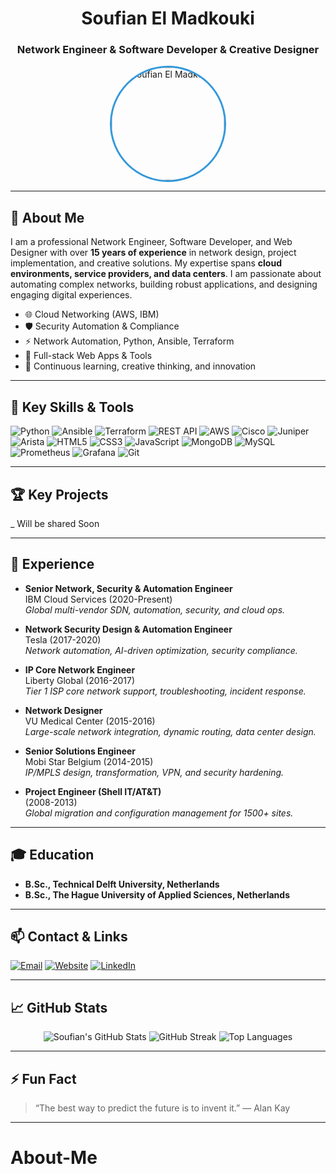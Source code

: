 <!-- Profile Header -->
<h1 align="center">Soufian El Madkouki</h1>
<h3 align="center">Network Engineer & Software Developer & Creative Designer</h3>

<p align="center">
  <img src="https://soufianmadkouki.netlify.app/assets/profile.jpg" alt="Soufian El Madkouki" width="180" style="border-radius:50%; border:3px solid #3498db;" />
</p>

---

## 👋 About Me

I am a professional Network Engineer, Software Developer, and Web Designer with over **15 years of experience** in network design, project implementation, and creative solutions. My expertise spans **cloud environments, service providers, and data centers**. I am passionate about automating complex networks, building robust applications, and designing engaging digital experiences.

- 🌐 Cloud Networking (AWS, IBM)
- 🛡️ Security Automation & Compliance
- ⚡ Network Automation, Python, Ansible, Terraform
- 🎨 Full-stack Web Apps & Tools
- 🚀 Continuous learning, creative thinking, and innovation

---

## 🚀 Key Skills & Tools

![Python](https://img.shields.io/badge/-Python-3776AB?style=flat&logo=python&logoColor=white)
![Ansible](https://img.shields.io/badge/-Ansible-EE0000?style=flat&logo=ansible&logoColor=white)
![Terraform](https://img.shields.io/badge/-Terraform-623CE4?style=flat&logo=terraform&logoColor=white)
![REST API](https://img.shields.io/badge/-REST%20APIs-02569B?style=flat&logo=api&logoColor=white)
![AWS](https://img.shields.io/badge/-AWS-232F3E?style=flat&logo=amazon-aws&logoColor=white)
![Cisco](https://img.shields.io/badge/-Cisco-1BA0D7?style=flat&logo=cisco&logoColor=white)
![Juniper](https://img.shields.io/badge/-Juniper-009639?style=flat&logo=juniper-networks&logoColor=white)
![Arista](https://img.shields.io/badge/-Arista-003366?style=flat)
![HTML5](https://img.shields.io/badge/-HTML5-E34F26?style=flat&logo=html5&logoColor=white)
![CSS3](https://img.shields.io/badge/-CSS3-1572B6?style=flat&logo=css3&logoColor=white)
![JavaScript](https://img.shields.io/badge/-JavaScript-F7DF1E?style=flat&logo=javascript&logoColor=black)
![MongoDB](https://img.shields.io/badge/-MongoDB-47A248?style=flat&logo=mongodb&logoColor=white)
![MySQL](https://img.shields.io/badge/-MySQL-4479A1?style=flat&logo=mysql&logoColor=white)
![Prometheus](https://img.shields.io/badge/-Prometheus-E6522C?style=flat&logo=prometheus&logoColor=white)
![Grafana](https://img.shields.io/badge/-Grafana-F46800?style=flat&logo=grafana&logoColor=white)
![Git](https://img.shields.io/badge/-Git-F05032?style=flat&logo=git&logoColor=white)

---

## 🏆 Key Projects

_ Will be shared Soon

---

## 💼 Experience

- **Senior Network, Security & Automation Engineer**  
  IBM Cloud Services (2020-Present)  
  *Global multi-vendor SDN, automation, security, and cloud ops.*

- **Network Security Design & Automation Engineer**  
  Tesla (2017-2020)  
  *Network automation, AI-driven optimization, security compliance.*

- **IP Core Network Engineer**  
  Liberty Global (2016-2017)  
  *Tier 1 ISP core network support, troubleshooting, incident response.*

- **Network Designer**  
  VU Medical Center (2015-2016)  
  *Large-scale network integration, dynamic routing, data center design.*

- **Senior Solutions Engineer**  
  Mobi Star Belgium (2014-2015)  
  *IP/MPLS design, transformation, VPN, and security hardening.*

- **Project Engineer (Shell IT/AT&T)**  
  (2008-2013)  
  *Global migration and configuration management for 1500+ sites.*

---

## 🎓 Education

- **B.Sc., Technical Delft University, Netherlands**
- **B.Sc., The Hague University of Applied Sciences, Netherlands**

---

## 📫 Contact & Links

[![Email](https://img.shields.io/badge/Email-soufianmadkouki@gmail.com-red?style=flat-square&logo=gmail)](mailto:soufianmadkouki@gmail.com)
[![Website](https://img.shields.io/badge/Website-soufianmadkouki.netlify.app-blue?style=flat-square&logo=google-chrome)](https://soufianmadkouki.netlify.app)
[![LinkedIn](https://img.shields.io/badge/LinkedIn-Connect-blue?style=flat-square&logo=linkedin)](https://nl.linkedin.com/in/soufian-el-madkouki-27046414)

---

## 📈 GitHub Stats

<p align="center">
  <img src="https://github-readme-stats.vercel.app/api?username=soufianmadkouki&show_icons=true&theme=react" alt="Soufian's GitHub Stats"/>
  <img src="https://github-readme-streak-stats.herokuapp.com?user=soufianmadkouki&theme=react&date_format=M%20j%5B%2C%20Y%5D" alt="GitHub Streak" />
  <img src="https://github-readme-stats.vercel.app/api/top-langs/?username=soufianmadkouki&layout=compact&theme=react" alt="Top Languages"/>
</p>

---

## ⚡ Fun Fact

> “The best way to predict the future is to invent it.” — Alan Kay

---

# About-Me
